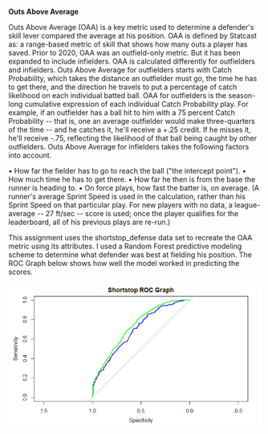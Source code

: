 **Outs Above Average**

Outs Above Average (OAA) is a key metric used to determine a defender's skill lever compared the average at his position. OAA is defined by Statcast as: a range-based metric of skill that shows how many outs a player has saved. Prior to 2020, OAA was an outfield-only metric. But it has been expanded to include infielders. OAA is calculated differently for outfielders and infielders. Outs Above Average for outfielders starts with Catch Probability, which takes the distance an outfielder must go, the time he has to get there, and the direction he travels to put a percentage of catch likelihood on each individual batted ball. OAA for outfielders is the season-long cumulative expression of each individual Catch Probability play. For example, if an outfielder has a ball hit to him with a 75 percent Catch Probability -- that is, one an average outfielder would make three-quarters of the time -- and he catches it, he'll receive a +.25 credit. If he misses it, he'll receive -.75, reflecting the likelihood of that ball being caught by other outfielders. Outs Above Average for infielders takes the following factors into account.

• How far the fielder has to go to reach the ball ("the intercept point").
• How much time he has to get there.
• How far he then is from the base the runner is heading to.
• On force plays, how fast the batter is, on average. (A runner's average Sprint Speed is used in the calculation, rather than his Sprint Speed on that particular play. For new players with no data, a league-average -- 27 ft/sec -- score is used; once the player qualifies for the leaderboard, all of his previous plays are re-run.)



This assignment uses the shortstop_defense data set to recreate the OAA metric using its attributes. I used a Random Forest predictive modeling scheme to determine what defender was best at fielding his position.  The ROC Graph below shows how well the model worked in predicting the scores.



![Image of ROC Graph](https://raw.githubusercontent.com/Chrisboatto/Shortstop-Defense/main/ROC%20Graph.png?token=AKUDE7BFNXQGH7NW3QRJQBLADKZLI)

